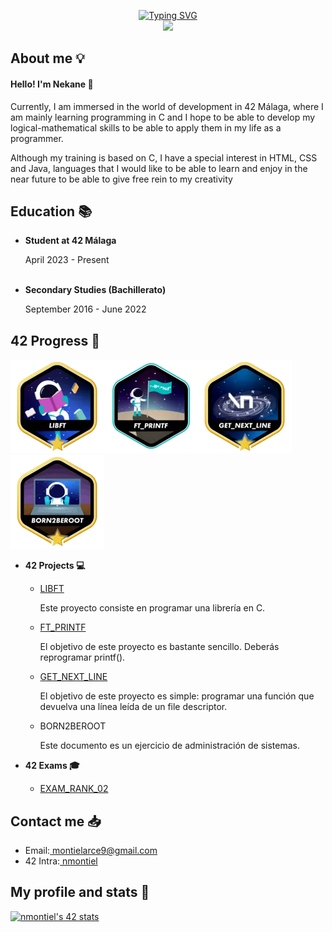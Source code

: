 <p align="center">
<a href="https://git.io/typing-svg"><img src="https://readme-typing-svg.demolab.com?font=Courier&weight=100&size=37&pause=1000&color=000000&width=435&lines=++++++++++++++++++++Hello+Everyone+%3A)" alt="Typing SVG" /></a><br/>
<img src="https://64.media.tumblr.com/d0e0ba566837303040d948173b88abc6/af892589e3c0f22b-ec/s500x750/bc9028176fd0cbb851e9cdc4518a50a20ad2240d.gif"/>
</p>

## About me 💡

<h4>Hello! I'm Nekane 🤝</h4>

<p>Currently, I am immersed in the world of development in 42 Málaga, where I am mainly learning programming in C and I hope to be able to develop my logical-mathematical skills to be able to apply them in my life as a programmer.</p>
<p> Although my training is based on C, I have a special interest in HTML, CSS and Java, languages ​​that I would like to be able to learn and enjoy in the near future to be able to give free rein to my creativity</p>

## Education 📚
<ul>
  <li><b>Student at 42 Málaga</b></li>
  <p>April 2023 - Present</p><br/>
  <li><b>Secondary Studies (Bachillerato)</b></li>
  <p>September 2016 - June 2022</p>
</ul>

## 42 Progress 🚀  
<img src="https://github.com/leogaudin/42_project_badges/raw/main/badges/libft_bonus.webp"><img src="https://github.com/leogaudin/42_project_badges/raw/main/badges/ft_printf.webp"/><img src="https://github.com/leogaudin/42_project_badges/raw/main/badges/get_next_line_bonus.webp"/><img src="https://github.com/leogaudin/42_project_badges/raw/main/badges/born2beroot_bonus.webp"/>
<ul>
  <li><b>42 Projects 💻</b></li>
  <ul>
    <li><a href="https://github.com/nmontiel42/libft">LIBFT</a></li>
    <p>Este proyecto consiste en programar una librería en C.</p>
    <li><a href="https://github.com/nmontiel42/Printf">FT_PRINTF</a></li>
    <p>El objetivo de este proyecto es bastante sencillo. Deberás reprogramar printf().</p>
    <li><a href="https://github.com/nmontiel42/get_next_line">GET_NEXT_LINE</a></li>
    <p>El objetivo de este proyecto es simple: programar una función que devuelva
una línea leída de un file descriptor.</p>
    <li><a>BORN2BEROOT</a></li>
    <p> Este documento es un ejercicio de administración de sistemas.</p>
  </ul>
</ul>
<ul>
  <li><b>42 Exams 🎓</b></li>
  <ul>
    <li><a href="https://github.com/nmontiel42/exam_rank_02">EXAM_RANK_02</li></a>
  </ul>
</ul>

## Contact me 📥
<ul>
  <li>Email:<a href="mailto:montielarce9@gmail.com" target="_blank"> montielarce9@gmail.com</a></li>
  <li>42 Intra:<a href="https://profile.intra.42.fr/users/nmontiel" target="_blank"> nmontiel</a></li>
</ul>

## My profile and stats 🥥

<a href="https://github.com/oakoudad/badge42"><img src="https://badge.mediaplus.ma/colorfulwaves/nmontiel?1337Badge=off&UM6P=off" alt="nmontiel's 42 stats"></a>
